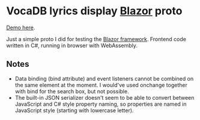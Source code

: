 # VocaDB lyrics display [Blazor](https://github.com/aspnet/Blazor) proto

[Demo here](https://lyrics-proto.vocadb.net/).

Just a simple proto I did for testing the [Blazor framework](https://github.com/aspnet/Blazor). Frontend code written in C#, running in browser with WebAssembly.

## Notes

* Data binding (bind attribute) and event listeners cannot be combined on the same element at the moment. I would've used onchange together with bind for the search box, but not possible.
* The built-in JSON serializer doesn't seem to be able to convert between JavaScript and C# style property naming, so properties are named in JavaScript style (starting with lowercase letter).